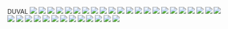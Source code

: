 DUVAL
![](../School_plots/ALFRED_I_D.png)
![](../School_plots/DUVAL/ANDREW_JAC.png)
![](../School_plots/DUVAL/ATLANTIC_C.png)
![](../School_plots/DUVAL/A_PHILIP_R.png)
![](../School_plots/DUVAL/BALDWIN_SE.png)
![](../School_plots/DUVAL/BISCAYNE.png)
![](../School_plots/DUVAL/DARNELL_CO.png)
![](../School_plots/DUVAL/DOUGLAS_AN.png)
![](../School_plots/DUVAL/DUNCAN_U_F.png)
![](../School_plots/DUVAL/DUVAL_CHAR.png)
![](../School_plots/DUVAL/DUVAL_MYCR.png)
![](../School_plots/DUVAL/EDWARD_H_W.png)
![](../School_plots/DUVAL/ENGLEWOOD.png)
![](../School_plots/DUVAL/FIRST_COAS.png)
![](../School_plots/DUVAL/FORT_CAROL.png)
![](../School_plots/DUVAL/FRANK_H_PE.png)
![](../School_plots/DUVAL/JAMES_WELD.png)
![](../School_plots/DUVAL/JEAN_RIBAU.png)
![](../School_plots/DUVAL/KIRBYSMITH.png)
![](../School_plots/DUVAL/LONE_STAR.png)
![](../School_plots/DUVAL/MANDARIN.png)
![](../School_plots/DUVAL/MAYPORT.png)
![](../School_plots/DUVAL/PAXON_ADVA.png)
![](../School_plots/DUVAL/RIVER_CITY.png)
![](../School_plots/DUVAL/ROBERT_E_L.png)
![](../School_plots/DUVAL/SAMUEL_W_W.png)
![](../School_plots/DUVAL/SANDALWOOD.png)
![](../School_plots/DUVAL/SOUTHSIDE.png)
![](../School_plots/DUVAL/STANTON_CO.png)
![](../School_plots/DUVAL/TERRY_PARK.png)
![](../School_plots/DUVAL/THE_BRIDGE.png)
![](../School_plots/DUVAL/TWIN_LAKES.png)
![](../School_plots/DUVAL/WESTSIDE.png)
![](../School_plots/DUVAL/WILLIAM_M_.png)
![](../School_plots/DUVAL/_FOR_ACCEL.png)
